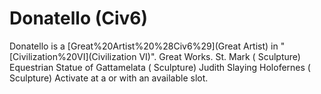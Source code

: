 # Donatello (Civ6)

Donatello is a [Great%20Artist%20%28Civ6%29](Great Artist) in "[Civilization%20VI](Civilization VI)".
Great Works.
St. Mark ( Sculpture)
Equestrian Statue of Gattamelata ( Sculpture)
Judith Slaying Holofernes ( Sculpture)
Activate at a or with an available slot.